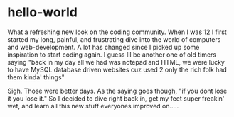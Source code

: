 # hello-world
What a refreshing new look on the coding community. When I was 12 I first started my long, painful, and frustrating dive into the world of computers and web-development. A lot has changed since I picked up some inspiration to start coding again. I guess Ill be another one of old timers saying "back in my day all we had was notepad and HTML, we were lucky to have MySQL database driven websites cuz used 2 only the rich folk had them kinda' things"

Sigh. Those were better days. As the saying goes though, "if you dont lose it you lose it." So I decided to dive right back in, get my feet super freakin' wet, and learn all this new stuff everyones improved on.....
